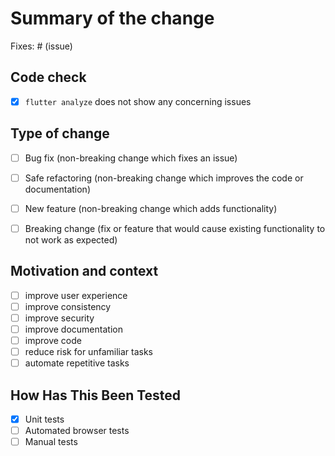# Summary of the change

Fixes: # (issue)

## Code check

-   [x] `flutter analyze` does not show any
    concerning issues

## Type of change

-   [ ] Bug fix (non-breaking change which fixes an issue)

-   [ ] Safe refactoring (non-breaking change which improves the code or
    documentation)

-   [ ] New feature (non-breaking change which adds functionality)

-   [ ] Breaking change (fix or feature that would cause existing
    functionality to not work as expected)

## Motivation and context

-   [ ] improve user experience
-   [ ] improve consistency
-   [ ] improve security
-   [ ] improve documentation
-   [ ] improve code
-   [ ] reduce risk for unfamiliar tasks
-   [ ] automate repetitive tasks

## How Has This Been Tested

-   [x] Unit tests
-   [ ] Automated browser tests
-   [ ] Manual tests
